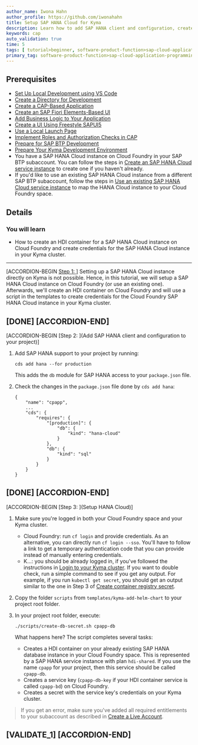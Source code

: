 ```yaml
---
author_name: Iwona Hahn
author_profile: https://github.com/iwonahahn
title: Setup SAP HANA Cloud for Kyma
description: Learn how to add SAP HANA client and configuration, create an HDI container for a SAP HANA Cloud instance on Cloud Foundry, and create credentials for the Cloud Foundry SAP HANA Cloud instance in your Kyma cluster.
keywords: cap
auto_validation: true
time: 5
tags: [ tutorial>beginner, software-product-function>sap-cloud-application-programming-model, programming-tool>node-js, software-product>sap-business-technology-platform, software-product>sap-fiori]
primary_tag: software-product-function>sap-cloud-application-programming-model
---
```


## Prerequisites
 - [Set Up Local Development using VS Code](btp-app-set-up-local-development)
 - [Create a Directory for Development](btp-app-create-directory)
 - [Create a CAP-Based Application](btp-app-create-cap-application)
 - [Create an SAP Fiori Elements-Based UI](btp-app-create-ui-fiori-elements)
 - [Add Business Logic to Your Application](btp-app-cap-business-logic)
 - [Create a UI Using Freestyle SAPUI5](btp-app-create-ui-freestyle-sapui5)
 - [Use a Local Launch Page](btp-app-launchpage)
 - [Implement Roles and Authorization Checks in CAP](btp-app-cap-roles)
 - [Prepare for SAP BTP Development](btp-app-kyma-prepare-btp)
 - [Prepare Your Kyma Development Environment](btp-app-kyma-prepare-dev-environment)
 - You have a SAP HANA Cloud instance on Cloud Foundry in your SAP BTP subaccount. You can follow the steps in [Create an SAP HANA Cloud service instance](btp-app-hana-cloud-setup-#create-an-sap-hana-cloud-service-instance) to create one if you haven't already.
 - If you'd like to use an existing SAP HANA Cloud instance from a different SAP BTP subaccount, follow the steps in [Use an existing SAP HANA Cloud service instance](btp-app-#use-an-existing-sap-hana-cloud-service-instance) to map the HANA Cloud instance to your Cloud Foundry space.

## Details
### You will learn
 - How to create an HDI container for a SAP HANA Cloud instance on Cloud Foundry and create credentials for the SAP HANA Cloud instance in your Kyma cluster.


---

[ACCORDION-BEGIN [Step 1: ](Overview)]
Setting up a SAP HANA Cloud instance directly on Kyma is not possible. Hence, in this tutorial, we will setup a SAP HANA Cloud instance on Cloud Foundry (or use an existing one). Afterwards, we'll create an HDI container on Cloud Foundry and will use a script in the templates to create credentials for the Cloud Foundry SAP HANA Cloud instance in your Kyma cluster.

[DONE]
[ACCORDION-END]
---
[ACCORDION-BEGIN [Step 2: ](Add SAP HANA client and configuration to your project)]
1. Add SAP HANA support to your project by running:

    ```Shell/Bash
    cds add hana --for production
    ```

    This adds the `db` module for SAP HANA access to your `package.json` file.

2. Check the changes in the `package.json` file done by `cds add hana`:

    <!-- cpes-file package.json:$.cds -->
    ```JSON[4-15]
    {
        "name": "cpapp",
        ...
        "cds": {
            "requires": {
                "[production]": {
                    "db": {
                        "kind": "hana-cloud"
                    }
                },
                "db": {
                    "kind": "sql"
                }
            }
        }
    }
    ```

[DONE]
[ACCORDION-END]
---
[ACCORDION-BEGIN [Step 3: ](Setup HANA Cloud)]
1. Make sure you're logged in both your Cloud Foundry space and your Kyma cluster.

    - Cloud Foundry: run `cf login` and provide credentials. As an alternative, you can directly run `cf login --sso`. You'll have to follow a link to get a temporary authentication code that you can provide instead of manually entering credentials.
    - K...: you should be already logged in, if you've followed the instructions in [Login to your Kyma cluster](btp-app-#login-to-your-kyma-cluster). If you want to double check, run a simple command to see if you get any output. For example, if you run `kubectl get secret`, you should get an output similar to the one in Step 3 of [Create container registry secret](btp-app-#create-container-registry-secret).

2. Copy the folder `scripts` from `templates/kyma-add-helm-chart` to your project root folder.

2. In your project root folder, execute:

    ```
    ./scripts/create-db-secret.sh cpapp-db
    ```

    What happens here? The script completes several tasks:

    - Creates a HDI container on your already existing SAP HANA database instance in your Cloud Foundry space. This is represented by a SAP HANA service instance with plan `hdi-shared`. If you use the name `cpapp` for your project, then this service should be called `cpapp-db`.
    - Creates a service key (`cpapp-db-key` if your HDI container service is called `cpapp-bd`) on Cloud Foundry.
    - Creates a secret with the service key's credentials on your Kyma cluster.

> If you get an error, make sure you've added all required entitlements to your subaccount as described in [Create a Live Account](btp-app-#create-a-live-account).

[VALIDATE_1]
[ACCORDION-END]
---
